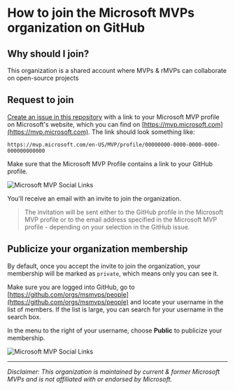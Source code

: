 # How to join the Microsoft MVPs organization on GitHub

## Why should I join?
This organization is a shared account where MVPs & rMVPs can collaborate on open-source projects

## Request to join

[Create an issue in this repository](https://github.com/msmvps/join-this-organization/issues) with a link to your Microsoft MVP profile on Microsoft's website, which you can find on [https://mvp.microsoft.com](https://mvp.microsoft.com). The link should look something like:

```
https://mvp.microsoft.com/en-US/MVP/profile/00000000-0000-0000-0000-000000000000
```

Make sure that the Microsoft MVP Profile contains a link to your GitHub profile.

![Microsoft MVP Social Links](media/msmvp-profile-social-links.png)

You'll receive an email with an invite to join the organization.

> The invitation will be sent either to the GitHub profile in the Microsoft MVP profile or to the email address specified in the Microsoft MVP profile - depending on your selection in the GitHub issue.

## Publicize your organization membership

By default, once you accept the invite to join the organization, your membership will be marked as `private`, which means only you can see it.

Make sure you are logged into GitHub, go to [https://github.com/orgs/msmvps/people](https://github.com/orgs/msmvps/people) and locate your username in the list of members. If the list is large, you can search for your username in the search box.

In the menu to the right of your username, choose **Public** to publicize your membership.

![Microsoft MVP Social Links](media/msmvp-gh-org-people-public.png)

---

_Disclaimer: This organization is maintained by current & former Microsoft MVPs and is not affiliated with or endorsed by Microsoft._
